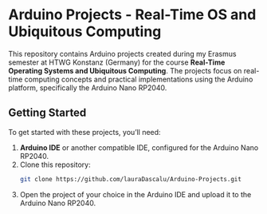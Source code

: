 # Arduino Projects - Real-Time OS and Ubiquitous Computing

This repository contains Arduino projects created during my Erasmus semester at HTWG Konstanz (Germany) for the course **Real-Time Operating Systems and Ubiquitous Computing**. 
The projects focus on real-time computing concepts and practical implementations using the Arduino platform, specifically the Arduino Nano RP2040.

## Getting Started

To get started with these projects, you’ll need:
1. **Arduino IDE** or another compatible IDE, configured for the Arduino Nano RP2040.
2. Clone this repository:
   ```bash
   git clone https://github.com/lauraDascalu/Arduino-Projects.git
3. Open the project of your choice in the Arduino IDE and upload it to the Arduino Nano RP2040. 
